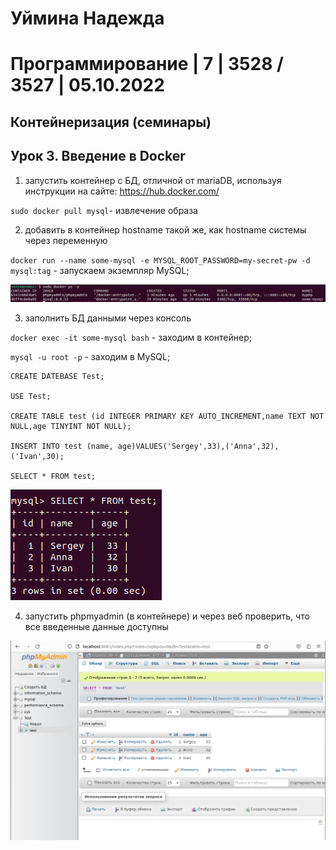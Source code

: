 # Уймина Надежда 

# Программирование | 7 | 3528 / 3527 | 05.10.2022

## Контейнеризация (семинары)

## Урок 3. Введение в Docker

1) запустить контейнер с БД, отличной от mariaDB, используя инструкции на сайте: https://hub.docker.com/

`sudo docker pull mysql`- извлечение образа

2) добавить в контейнер hostname такой же, как hostname системы через переменную

`docker run --name some-mysql -e MYSQL_ROOT_PASSWORD=my-secret-pw -d mysql:tag` - запускаем экземпляр MySQL;

![скрин выполненой работы](Screen/Homework3_2.png)

3) заполнить БД данными через консоль

`docker exec -it some-mysql bash` - заходим в контейнер;

`mysql -u root -p` - заходим в MySQL;

    CREATE DATEBASE Test;
    
    USE Test;
    
    CREATE TABLE test (id INTEGER PRIMARY KEY AUTO_INCREMENT,name TEXT NOT NULL,age TINYINT NOT NULL);
    
    INSERT INTO test (name, age)VALUES('Sergey',33),('Anna',32),('Ivan',30);

    SELECT * FROM test;

![скрин выполненой работы](Screen/Homework3_3.png)

4) запустить phpmyadmin (в контейнере) и через веб проверить, что все введенные данные доступны

![скрин выполненой работы](Screen/Homework3_4.png)
